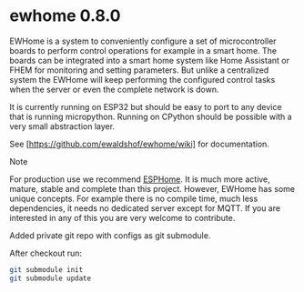 # ewhome 0.8.0

EWHome is a system to conveniently configure a set of microcontroller boards to perform control operations for example in a smart home. The boards can be integrated into a smart home system like Home Assistant or FHEM for monitoring and setting parameters. But unlike a centralized system the EWHome will keep performing the configured control tasks when the server or even the complete network is down.

It is currently running on ESP32 but should be easy to port to any device that is running micropython. Running on CPython should be possible with a very small abstraction layer.

See [https://github.com/ewaldshof/ewhome/wiki] for documentation.

> [!NOTE]
> For production use we recommend [ESPHome](https://esphome.io/). It is much more active, mature, stable and complete than this project.
> However, EWHome has some unique concepts. For example there is no compile time, much less dependencies, it needs no dedicated server except for MQTT. If you are interested in any of this you are very welcome to contribute.

Added private git repo with configs as git submodule. 

After checkout run:
```bash
git submodule init
git submodule update
```
